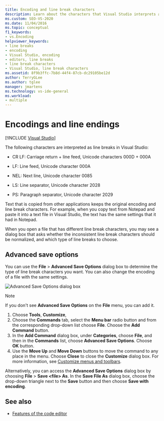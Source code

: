 ```yaml
---
title: Encoding and line break characters
description: Learn about the characters that Visual Studio interprets as line breaks and how original encoding and line break characters are maintained.
ms.custom: SEO-VS-2020
ms.date: 11/04/2016
ms.topic: conceptual
f1_keywords:
- vs.Encoding
helpviewer_keywords:
- line breaks
- encoding
- Visual Studio, encoding
- editors, line breaks
- line break characters
- Visual Studio, line break characters
ms.assetid: 8f9b3ffc-7b8d-44f4-87cb-dc29105be12d
author: TerryGLee
ms.author: tglee
manager: jmartens
ms.technology: vs-ide-general
ms.workload:
- multiple
---
```

# Encodings and line endings

 [!INCLUDE [Visual Studio](~/includes/applies-to-version/vs-not-mac.md)]

The following characters are interpreted as line breaks in Visual Studio:

- CR LF: Carriage return + line feed, Unicode characters 000D + 000A

- LF: Line feed, Unicode character 000A

- NEL: Next line, Unicode character 0085

- LS: Line separator, Unicode character 2028

- PS: Paragraph separator, Unicode character 2029

Text that is copied from other applications keeps the original encoding and line break characters. For example, when you copy text from Notepad and paste it into a text file in Visual Studio, the text has the same settings that it had in Notepad.

When you open a file that has different line break characters, you may see a dialog box that asks whether the inconsistent line break characters should be normalized, and which type of line breaks to choose.

## Advanced save options

You can use the **File** > **Advanced Save Options** dialog box to determine the type of line break characters you want. You can also change the encoding of a file with the same settings.

![Advanced Save Options dialog box](media/line_endings.png)

> [!NOTE]
> If you don't see **Advanced Save Options** on the **File** menu, you can add it. 
> 1. Choose **Tools**, **Customize**, 
> 1. Choose the **Commands** tab, select the **Menu bar** radio button and from the corresponding drop-down list choose **File**. Choose the **Add Command** button. 
> 1. In the **Add Command** dialog box, under **Categories**, choose **File**, and then in the **Commands** list, choose **Advanced Save Options**. Choose **OK** button.
> 1. Use the **Move Up** and **Move Down** buttons to move the command to any place in the menu. Choose **Close** to close the **Customize** dialog box. 
> For more information, see [Customize menus and toolbars](../ide/how-to-customize-menus-and-toolbars-in-visual-studio.md#customizing_menu).
>
> Alternatively, you can access the **Advanced Save Options** dialog box by choosing **File** > **Save \<file\> As**. In the **Save File As** dialog box, choose the drop-down triangle next to the **Save** button and then choose **Save with encoding**.

## See also

- [Features of the code editor](../ide/writing-code-in-the-code-and-text-editor.md)
